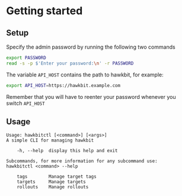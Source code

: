 # Getting started

## Setup

Specify the admin password by running the following two commands

```bash
export PASSWORD
read -s -p $'Enter your password:\n' -r PASSWORD
```

The variable `API_HOST` contains the path to hawkbit, for example:

```bash
export API_HOST=https://hawkbit.example.com
```

Remember that you will have to reenter your password whenever you switch `API_HOST`

## Usage

```
Usage: hawkbitctl [<command>] [<args>]
A simple CLI for managing hawkbit

    -h, --help  display this help and exit

Subcommands, for more information for any subcommand use:
hawkbitctl <command> --help

    tags        Manage target tags
    targets     Manage targets
    rollouts    Manage rollouts
```
